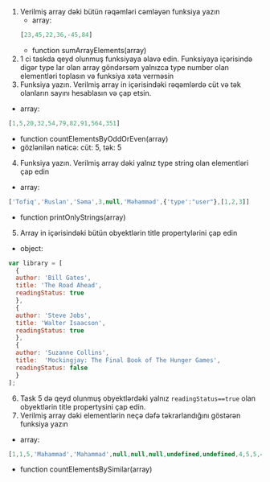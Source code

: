 1. Verilmiş array dəki bütün rəqəmləri cəmləyən funksiya yazın
   - array: 
   ```javascript
   [23,45,22,36,-45,84]
   ```
   - function sumArrayElements(array)
2. 1 ci taskda qeyd olunmuş funksiyaya əlavə edin. Funksiyaya içərisində digər type lar olan array göndərsəm yalnızca type number olan elementləri toplasın və funksiya xəta verməsin
3. Funksiya yazın. Verilmiş array in içərisindəki rəqəmlərdə cüt və tək olanların sayını hesablasın və çap etsin.
  - array:
   ```javascript
  [1,5,20,32,54,79,82,91,564,351]
  ```
  - function countElementsByOddOrEven(array)
  - gözlənilən nəticə: cüt: 5, tək: 5
4. Funksiya yazın. Verilmiş array dəki yalnız type string olan elementləri çap edin
  - array: 
  ```javascript
  ['Tofiq','Ruslan','Səma',3,null,'Məhəmməd',{'type':"user"},[1,2,3]]
  ```
  - function printOnlyStrings(array)
5. Array in içərisindəki bütün obyektlərin title propertylərini çap edin
  - object: 
  ```javascript
  var library = [
    {
    author: 'Bill Gates',
    title: 'The Road Ahead',
    readingStatus: true
    },
    {
    author: 'Steve Jobs',
    title: 'Walter Isaacson',
    readingStatus: true
    },
    {
    author: 'Suzanne Collins',
    title:  'Mockingjay: The Final Book of The Hunger Games',
    readingStatus: false
    }
];
```
6. Task 5 də qeyd olunmuş obyektlərdəki yalnız ```readingStatus==true``` olan obyektlərin title propertysini çap edin.
7. Verilmiş array dəki elementlərin neçə dəfə təkrarlandığını göstərən funksiya yazın
  - array: 
```javascript
[1,1,5,'Mahammad','Mahammad',null,null,null,undefined,undefined,4,5,5,4]
```
  - function countElementsBySimilar(array)
